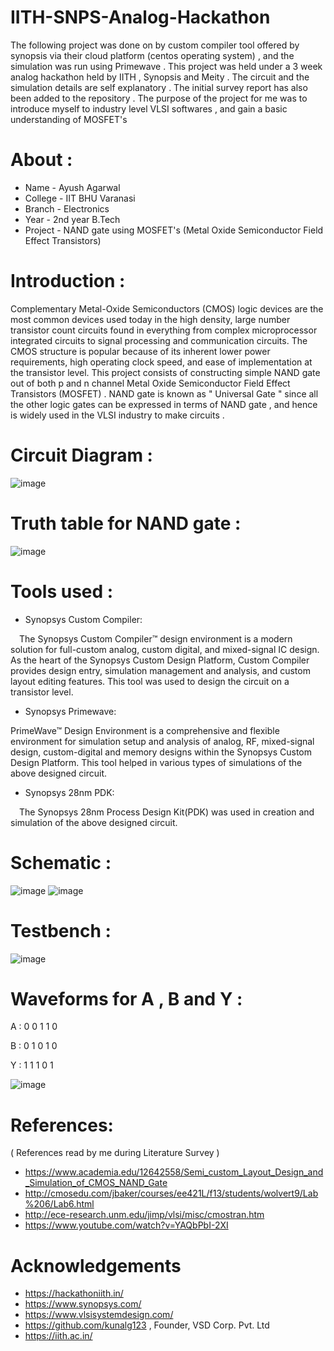 # IITH-SNPS-Analog-Hackathon

The following project was done on by custom compiler tool offered by synopsis via their cloud platform (centos operating system) , and the simulation was run using Primewave .
This project was held under a 3 week analog hackathon held by IITH , Synopsis and Meity . The circuit and the simulation details are self explanatory . The initial survey report has also been added to the repository . The purpose of the project for me was to introduce myself to industry level VLSI softwares , and gain a basic understanding of MOSFET's

# About :
* Name - Ayush Agarwal 
* College - IIT BHU Varanasi 
* Branch - Electronics 
* Year - 2nd year B.Tech 
* Project - NAND gate using MOSFET's (Metal Oxide Semiconductor Field Effect Transistors)  

# Introduction :

Complementary Metal-Oxide Semiconductors (CMOS) logic devices are the most common devices used today in the high density, large number transistor count circuits found in  everything from complex microprocessor integrated circuits to signal processing and communication circuits. The CMOS structure is popular because of its inherent lower power 
requirements, high operating clock speed, and ease of implementation at the transistor level. This project consists of constructing simple NAND gate out of both p and n channel Metal Oxide Semiconductor Field Effect Transistors (MOSFET) . NAND gate is known as " Universal Gate " since all the other logic gates can be expressed in terms of NAND gate , and hence is widely used in the VLSI industry to make circuits .

# Circuit Diagram :

![image](https://user-images.githubusercontent.com/86561124/155496663-ed3c52b3-0511-4835-a781-80476b77a45b.png)

# Truth table for NAND gate :

![image](https://user-images.githubusercontent.com/86561124/155496794-57a650f0-16d8-47b3-82ab-60e250410360.png)


# Tools used :

* Synopsys Custom Compiler:

 The Synopsys Custom Compiler™ design environment is a modern solution for full-custom analog, custom digital, and mixed-signal IC design. As the heart of the Synopsys Custom Design Platform, Custom Compiler provides design entry, simulation management and analysis, and custom layout editing features. This tool was used to design the circuit on a transistor level.

* Synopsys Primewave:

PrimeWave™ Design Environment is a comprehensive and flexible environment for simulation setup and analysis of analog, RF, mixed-signal design, custom-digital and memory designs within the Synopsys Custom Design Platform. This tool helped in various types of simulations of the above designed circuit.

* Synopsys 28nm PDK:
 
 The Synopsys 28nm Process Design Kit(PDK) was used in creation and simulation of the above designed circuit.

# Schematic :
![image](https://user-images.githubusercontent.com/86561124/155483381-5babb07c-6d9a-4f23-a536-64b44e89a549.png)
![image](https://user-images.githubusercontent.com/86561124/155483271-24716346-65a7-42b9-80a1-b6b240d37ea1.png)

# Testbench :
![image](https://user-images.githubusercontent.com/86561124/155483778-341e2e9f-3371-484b-bff5-b0f20327ea78.png)


# Waveforms for A , B and Y :

A : 0 0 1 1 0 

B : 0 1 0 1 0 

Y : 1 1 1 0 1 

![image](https://user-images.githubusercontent.com/86561124/155483636-71d09e6f-d9c9-4168-9db9-39d83d9ad7dc.png)

# References:

( References read by me during Literature Survey ) 
* https://www.academia.edu/12642558/Semi_custom_Layout_Design_and_Simulation_of_CMOS_NAND_Gate
* http://cmosedu.com/jbaker/courses/ee421L/f13/students/wolvert9/Lab%206/Lab6.html
* http://ece-research.unm.edu/jimp/vlsi/misc/cmostran.htm
* https://www.youtube.com/watch?v=YAQbPbI-2XI

# Acknowledgements 

* https://hackathoniith.in/
* https://www.synopsys.com/
* https://www.vlsisystemdesign.com/
* https://github.com/kunalg123 , Founder, VSD Corp. Pvt. Ltd
* https://iith.ac.in/

